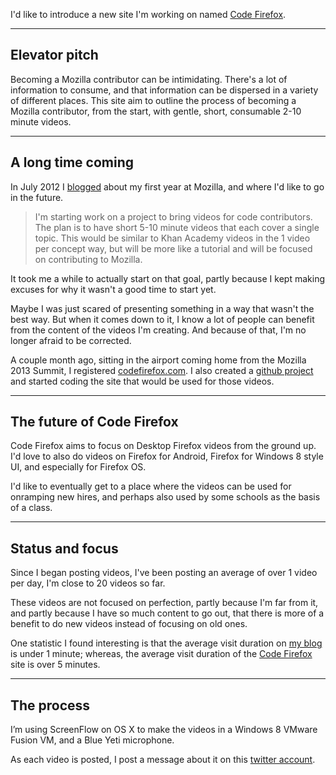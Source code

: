 I'd like to introduce a new site I'm working on named [Code Firefox][codefirefox].

---

## Elevator pitch

Becoming a Mozilla contributor can be intimidating. There's a lot of information to consume, and that information can be dispersed in a variety of different places. This site aim to outline the process of becoming a Mozilla contributor, from the start, with gentle, short, consumable 2-10 minute videos.

---

## A long time coming

In July 2012 I [blogged][1] about my first year at Mozilla, and where I'd like to go in the future.

> I'm starting work on a project to bring videos for code contributors. The plan is to have short 5-10 minute videos
> that each cover a single topic. This would be similar to Khan Academy videos in the 1 video per concept way, but
> will be more like a tutorial and will be focused on contributing to Mozilla.

It took me a while to actually start on that goal, partly because I kept making excuses for why it wasn't a good time to start yet.

Maybe I was just scared of presenting something in a way that wasn't the best way.  But when it comes down to it, I know a lot of people can benefit from the content of the videos I'm creating. And because of that, I'm no longer afraid to be corrected.

A couple month ago, sitting in the airport coming home from the Mozilla 2013 Summit, I registered [codefirefox.com][codefirefox].
I also created a [github project][github] and started coding the site that would be used for those videos.

---

## The future of Code Firefox

Code Firefox aims to focus on Desktop Firefox videos from the ground up. I'd love to also do videos on Firefox for Android, Firefox for Windows 8 style UI, and especially for Firefox OS.

I'd like to eventually get to a place where the videos can be used for onramping new hires, and perhaps also used by some schools as the basis of a class.

---

## Status and focus

Since I began posting videos, I've been posting an average of over 1 video per day, I'm close to 20 videos so far.

These videos are not focused on perfection, partly because I'm far from it, and partly because I have so much content to go out, that there is more of a benefit to do new videos instead of focusing on old ones.

One statistic I found interesting is that the average visit duration on [my blog][myblog] is under 1 minute; whereas, the average visit duration of the [Code Firefox][codefirefox] site is over 5 minutes.

---

## The process

I’m using ScreenFlow on OS X to make the videos in a Windows 8 VMware Fusion VM, and a Blue Yeti microphone.

As each video is posted, I post a message about it on this [twitter account][twitters].

[1]: http://www.brianbondy.com/blog/id/144/retrospection-my-first-year-at-mozilla
[myblog]: http://www.brianbondy.com
[codefirefox]: http://codefirefox.com
[twitters]: https://twitter.com/codefirefox
[github]: https://github.com/bbondy/codefirefox/

